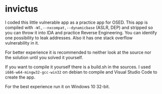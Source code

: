 # invictus

I coded this little vulnerable app as a practice app for OSED. This app is compiled with `-Wl,--nxcompat,--dynamicbase` (ASLR, DEP) and stripped so you can throw it into IDA and practice Reverse Engineering. You can identify one possibility to leak addresses. Also it has one stack overflow vulnerability in it.

For better experience it is recommended to neither look at the source nor the solution until you solved it yourself.

If you want to compile it yourself there is a build.sh in the sources. I used `i686-w64-mingw32-gcc-win32` on debian to compile and Visual Studio Code to create the app.

For the best experience run it on Windows 10 32-bit.
